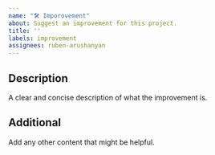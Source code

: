 ```yaml
---
name: "🛠️ Imporovement"
about: Suggest an improvement for this project.
title: ''
labels: improvement
assignees: ruben-arushanyan
---
```


## Description

A clear and concise description of what the improvement is.

## Additional

Add any other content that might be helpful.